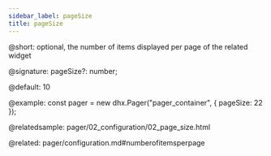 ```yaml
---
sidebar_label: pageSize
title: pageSize
---          
```


@short: optional, the number of items displayed per page of the related widget

@signature: pageSize?: number;

@default: 10

@example: 
const pager = new dhx.Pager("pager_container", {
    pageSize: 22 
});

@relatedsample:
pager/02_configuration/02_page_size.html

@related: pager/configuration.md#numberofitemsperpage